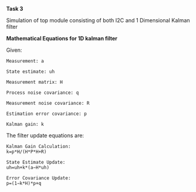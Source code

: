 **Task 3**

Simulation of top module consisting of both I2C and 1 Dimensional Kalman filter

**Mathematical Equations for 1D kalman filter**

Given:

    Measurement: a

    State estimate: uh

    Measurement matrix: H

    Process noise covariance: q

    Measurement noise covariance: R

    Estimation error covariance: p

    Kalman gain: k

The filter update equations are:

    Kalman Gain Calculation:
    k=p*H/(H*P*H+R)

    State Estimate Update:
    uh=uh+k*(a−H*uh)

    Error Covariance Update:
    p=(1−k*H)*p+q
